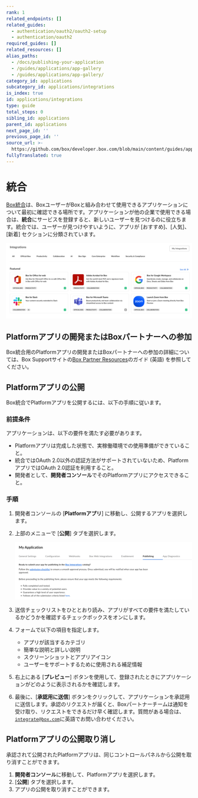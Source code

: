 ```yaml
---
rank: 1
related_endpoints: []
related_guides:
  - authentication/oauth2/oauth2-setup
  - authentication/oauth2
required_guides: []
related_resources: []
alias_paths:
  - /docs/publishing-your-application
  - /guides/applications/app-gallery
  - /guides/applications/app-gallery/
category_id: applications
subcategory_id: applications/integrations
is_index: true
id: applications/integrations
type: guide
total_steps: 0
sibling_id: applications
parent_id: applications
next_page_id: ''
previous_page_id: ''
source_url: >-
  https://github.com/box/developer.box.com/blob/main/content/guides/applications/integrations/index.md
fullyTranslated: true
---
```

# 統合

[Box統合][app-center]は、BoxユーザーがBoxと組み合わせて使用できるアプリケーションについて最初に確認できる場所です。アプリケーションが他の企業で使用できる場合は、**統合**にサービスを登録すると、新しいユーザーを見つけるのに役立ちます。統合では、ユーザーが見つけやすいように、アプリが \[おすすめ]、\[人気]、\[新着] セクションに分類されています。

![統合](./images/box-integrations.png)

## Platformアプリの開発またはBoxパートナーへの参加

Box統合用のPlatformアプリの開発またはBoxパートナーへの参加の詳細については、Box Supportサイトの[Box Partner Resources][bp]のガイド (英語) を参照してください。

## Platformアプリの公開

Box統合でPlatformアプリを公開するには、以下の手順に従います。

### 前提条件

アプリケーションは、以下の要件を満たす必要があります。

* Platformアプリは完成した状態で、実稼働環境での使用準備ができていること。
* 統合ではOAuth 2.0以外の認証方法がサポートされていないため、PlatformアプリではOAuth 2.0認証を利用すること。
* 開発者として、**開発者コンソール**でそのPlatformアプリにアクセスできること。

### 手順

1. 開発者コンソールの \[**Platformアプリ**] に移動し、公開するアプリを選択します。

2. 上部のメニューで \[**公開**] タブを選択します。

   ![アプリケーションの \[公開\] タブ](./images/publishing-app.png)

3. 送信チェックリストをひととおり読み、アプリがすべての要件を満たしているかどうかを確認するチェックボックスをオンにします。

4. フォームで以下の項目を指定します。

   * アプリが該当するカテゴリ
   * 簡単な説明と詳しい説明 
   * スクリーンショットとアプリアイコン
   * ユーザーをサポートするために使用される補足情報

5. 右上にある \[**プレビュー**] ボタンを使用して、登録されたときにアプリケーションがどのように表示されるかを確認します。

6. 最後に、\[**承認用に送信**] ボタンをクリックして、アプリケーションを承認用に送信します。承認のリクエストが届くと、Boxパートナーチームは通知を受け取り、リクエストをできるだけ早く確認します。質問がある場合は、[`integrate@box.com`][email]に英語でお問い合わせください。

## Platformアプリの公開取り消し

承認されて公開されたPlatformアプリは、同じコントロールパネルから公開を取り消すことができます。

1. **開発者コンソール**に移動して、Platformアプリを選択します。 
2. \[**公開**] タブを選択します。
3. アプリの公開を取り消すことができます。

[app-center]: https://app.box.com/services

[email]: mailto:integrate@box.com

[bp]: https://support.box.com/hc/en-us/sections/21356597387539-Box-Partner-Programs
